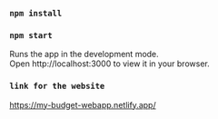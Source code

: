 ### `npm install`

### `npm start`

Runs the app in the development mode.\
Open http://localhost:3000 to view it in your browser.

### `link for the website`

https://my-budget-webapp.netlify.app/
